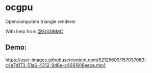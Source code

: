 # ocgpu

Opencomputers triangle renderer

With help from [@St33lBMC](https://github.com/St33lBMC)

## Demo:

https://user-images.githubusercontent.com/52125609/157037063-c4a7d173-51a6-4312-9d6e-c4681918eece.mp4

